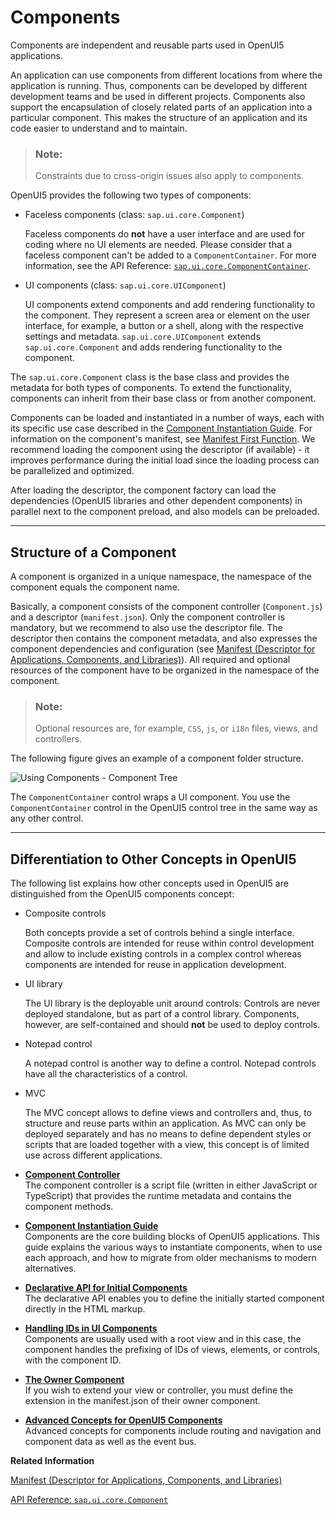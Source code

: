 <!-- loio958ead51e2e94ab8bcdc90fb7e9d53d0 -->

# Components

Components are independent and reusable parts used in OpenUI5 applications.

An application can use components from different locations from where the application is running. Thus, components can be developed by different development teams and be used in different projects. Components also support the encapsulation of closely related parts of an application into a particular component. This makes the structure of an application and its code easier to understand and to maintain.

> ### Note:  
> Constraints due to cross-origin issues also apply to components.

OpenUI5 provides the following two types of components:

-   Faceless components \(class: `sap.ui.core.Component`\)

    Faceless components do **not** have a user interface and are used for coding where no UI elements are needed. Please consider that a faceless component can't be added to a `ComponentContainer`. For more information, see the API Reference: [`sap.ui.core.ComponentContainer`](https://ui5.sap.com/#/api/sap.ui.core.ComponentContainer%23associations).

-   UI components \(class: `sap.ui.core.UIComponent`\)

    UI components extend components and add rendering functionality to the component. They represent a screen area or element on the user interface, for example, a button or a shell, along with the respective settings and metadata. `sap.ui.core.UIComponent` extends `sap.ui.core.Component` and adds rendering functionality to the component.


The `sap.ui.core.Component` class is the base class and provides the metadata for both types of components. To extend the functionality, components can inherit from their base class or from another component.

Components can be loaded and instantiated in a number of ways, each with its specific use case described in the [Component Instantiation Guide](component-instantiation-guide-346599f.md). For information on the component's manifest, see [Manifest First Function](manifest-descriptor-for-applications-components-and-libraries-be0cf40.md#loiobe0cf40f61184b358b5faedaec98b2da__manifirst). We recommend loading the component using the descriptor \(if available\) - it improves performance during the initial load since the loading process can be parallelized and optimized.

After loading the descriptor, the component factory can load the dependencies \(OpenUI5 libraries and other dependent components\) in parallel next to the component preload, and also models can be preloaded.

***

<a name="loio958ead51e2e94ab8bcdc90fb7e9d53d0__section_N10059_N10011_N10001"/>

## Structure of a Component

A component is organized in a unique namespace, the namespace of the component equals the component name.

Basically, a component consists of the component controller \(`Component.js`\) and a descriptor \(`manifest.json`\). Only the component controller is mandatory, but we recommend to also use the descriptor file. The descriptor then contains the component metadata, and also expresses the component dependencies and configuration \(see [Manifest \(Descriptor for Applications, Components, and Libraries\)](manifest-descriptor-for-applications-components-and-libraries-be0cf40.md)\). All required and optional resources of the component have to be organized in the namespace of the component.

> ### Note:  
> Optional resources are, for example, `CSS`, `js`, or `i18n` files, views, and controllers.

The following figure gives an example of a component folder structure.

![Using Components - Component Tree](images/loio1effb7160fdf472893409bfd2cabe24e_LowRes.png)

The `ComponentContainer` control wraps a UI component. You use the `ComponentContainer` control in the OpenUI5 control tree in the same way as any other control.

***

## Differentiation to Other Concepts in OpenUI5

The following list explains how other concepts used in OpenUI5 are distinguished from the OpenUI5 components concept:

-   Composite controls

    Both concepts provide a set of controls behind a single interface. Composite controls are intended for reuse within control development and allow to include existing controls in a complex control whereas components are intended for reuse in application development.

-   UI library

    The UI library is the deployable unit around controls: Controls are never deployed standalone, but as part of a control library. Components, however, are self-contained and should **not** be used to deploy controls.

-   Notepad control

    A notepad control is another way to define a control. Notepad controls have all the characteristics of a control.

-   MVC

    The MVC concept allows to define views and controllers and, thus, to structure and reuse parts within an application. As MVC can only be deployed separately and has no means to define dependent styles or scripts that are loaded together with a view, this concept is of limited use across different applications.


-   **[Component Controller](component-controller-27ce0e4.md "The component controller is a script file (written in either JavaScript or TypeScript) that provides the runtime metadata and contains the
		component methods.")**  
The component controller is a script file \(written in either JavaScript or TypeScript\) that provides the runtime metadata and contains the component methods.
-   **[Component Instantiation Guide](component-instantiation-guide-346599f.md "Components are the core building blocks of OpenUI5 applications. This guide explains the various ways 
		to instantiate components, when to use each approach, and how to migrate from older mechanisms to modern 
		alternatives.")**  
Components are the core building blocks of OpenUI5 applications. This guide explains the various ways to instantiate components, when to use each approach, and how to migrate from older mechanisms to modern alternatives.
-   **[Declarative API for Initial Components](declarative-api-for-initial-components-82a0fce.md "The declarative API enables you to define the initially started component directly in
		the HTML markup.")**  
The declarative API enables you to define the initially started component directly in the HTML markup.
-   **[Handling IDs in UI Components](handling-ids-in-ui-components-562803c.md "Components are usually used with a root view and in this case, the component handles the
		prefixing of IDs of views, elements, or controls, with the component ID.")**  
Components are usually used with a root view and in this case, the component handles the prefixing of IDs of views, elements, or controls, with the component ID.
-   **[The Owner Component](the-owner-component-a7a3138.md "If you wish to extend your view or controller, you must define the extension in the manifest.json of their owner component.")**  
If you wish to extend your view or controller, you must define the extension in the manifest.json of their owner component.
-   **[Advanced Concepts for OpenUI5 Components](advanced-concepts-for-openui5-components-ecbc417.md "Advanced concepts for components include routing and navigation and component data as
		well as the event bus.")**  
Advanced concepts for components include routing and navigation and component data as well as the event bus.

**Related Information**  


[Manifest \(Descriptor for Applications, Components, and Libraries\)](manifest-descriptor-for-applications-components-and-libraries-be0cf40.md "The manifest (also known as descriptor for applications, components, and libraries, in short: app descriptor) is inspired by the WebApplication Manifest concept introduced by the W3C. The manifest provides a central, machine-readable, and easy-to-access location for storing metadata associated with an application, an application component, or a library.")

[API Reference: `sap.ui.core.Component`](https://ui5.sap.com/#/api/sap.ui.core.Component)


